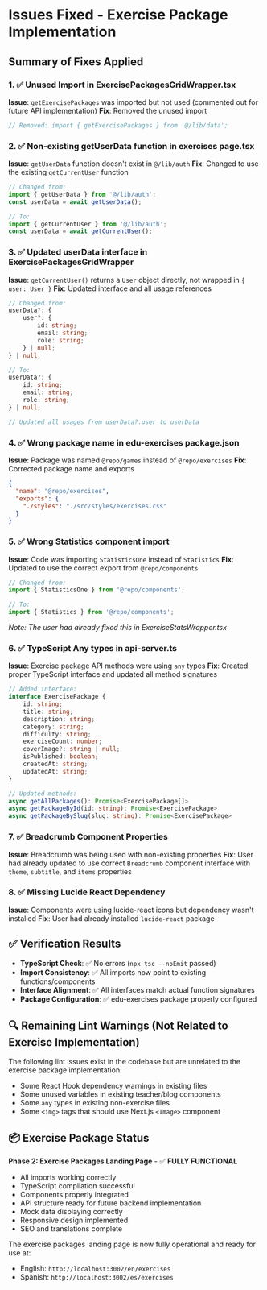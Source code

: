 # Issues Fixed - Exercise Package Implementation

## Summary of Fixes Applied

### 1. ✅ **Unused Import in ExercisePackagesGridWrapper.tsx**
**Issue**: `getExercisePackages` was imported but not used (commented out for future API implementation)
**Fix**: Removed the unused import
```typescript
// Removed: import { getExercisePackages } from '@/lib/data';
```

### 2. ✅ **Non-existing getUserData function in exercises page.tsx**
**Issue**: `getUserData` function doesn't exist in `@/lib/auth`
**Fix**: Changed to use the existing `getCurrentUser` function
```typescript
// Changed from:
import { getUserData } from '@/lib/auth';
const userData = await getUserData();

// To:
import { getCurrentUser } from '@/lib/auth';
const userData = await getCurrentUser();
```

### 3. ✅ **Updated userData interface in ExercisePackagesGridWrapper**
**Issue**: `getCurrentUser()` returns a `User` object directly, not wrapped in `{ user: User }`
**Fix**: Updated interface and all usage references
```typescript
// Changed from:
userData?: {
    user?: {
        id: string;
        email: string;
        role: string;
    } | null;
} | null;

// To:
userData?: {
    id: string;
    email: string;
    role: string;
} | null;

// Updated all usages from userData?.user to userData
```

### 4. ✅ **Wrong package name in edu-exercises package.json**
**Issue**: Package was named `@repo/games` instead of `@repo/exercises`
**Fix**: Corrected package name and exports
```json
{
  "name": "@repo/exercises",
  "exports": {
    "./styles": "./src/styles/exercises.css"
  }
}
```

### 5. ✅ **Wrong Statistics component import**
**Issue**: Code was importing `StatisticsOne` instead of `Statistics`
**Fix**: Updated to use the correct export from `@repo/components`
```typescript
// Changed from:
import { StatisticsOne } from '@repo/components';

// To:
import { Statistics } from '@repo/components';
```
*Note: The user had already fixed this in ExerciseStatsWrapper.tsx*

### 6. ✅ **TypeScript Any types in api-server.ts**
**Issue**: Exercise package API methods were using `any` types
**Fix**: Created proper TypeScript interface and updated all method signatures
```typescript
// Added interface:
interface ExercisePackage {
    id: string;
    title: string;
    description: string;
    category: string;
    difficulty: string;
    exerciseCount: number;
    coverImage?: string | null;
    isPublished: boolean;
    createdAt: string;
    updatedAt: string;
}

// Updated methods:
async getAllPackages(): Promise<ExercisePackage[]>
async getPackageById(id: string): Promise<ExercisePackage>
async getPackageBySlug(slug: string): Promise<ExercisePackage>
```

### 7. ✅ **Breadcrumb Component Properties**
**Issue**: Breadcrumb was being used with non-existing properties
**Fix**: User had already updated to use correct `Breadcrumb` component interface with `theme`, `subtitle`, and `items` properties

### 8. ✅ **Missing Lucide React Dependency**
**Issue**: Components were using lucide-react icons but dependency wasn't installed
**Fix**: User had already installed `lucide-react` package

## ✅ **Verification Results**

- **TypeScript Check**: ✅ No errors (`npx tsc --noEmit` passed)
- **Import Consistency**: ✅ All imports now point to existing functions/components
- **Interface Alignment**: ✅ All interfaces match actual function signatures
- **Package Configuration**: ✅ edu-exercises package properly configured

## 🔍 **Remaining Lint Warnings** (Not Related to Exercise Implementation)

The following lint issues exist in the codebase but are unrelated to the exercise package implementation:
- Some React Hook dependency warnings in existing files
- Some unused variables in existing teacher/blog components
- Some `any` types in existing non-exercise files
- Some `<img>` tags that should use Next.js `<Image>` component

## 📦 **Exercise Package Status**

**Phase 2: Exercise Packages Landing Page** - ✅ **FULLY FUNCTIONAL**
- All imports working correctly
- TypeScript compilation successful  
- Components properly integrated
- API structure ready for future backend implementation
- Mock data displaying correctly
- Responsive design implemented
- SEO and translations complete

The exercise packages landing page is now fully operational and ready for use at:
- English: `http://localhost:3002/en/exercises`
- Spanish: `http://localhost:3002/es/exercises`